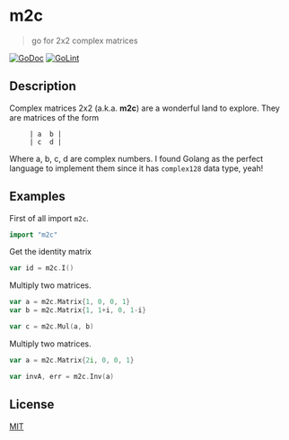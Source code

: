 # m2c

> go for 2x2 complex matrices

[![GoDoc](https://godoc.org/github.com/fibo/m2c?status.svg)](https://godoc.org/github.com/fibo/m2c)
[![GoLint](https://img.shields.io/badge/go-lint-blue.svg)](http://go-lint.appspot.com/github.com/fibo/m2c)

## Description

Complex matrices 2x2 (a.k.a. **m2c**) are a wonderful land to explore.
They are matrices of the form

```
     | a  b |
     | c  d |
```

Where a, b, c, d are complex numbers. I found Golang as the perfect
language to implement them since it has `complex128` data type, yeah!

## Examples

First of all import `m2c`.

```go
import "m2c"
```

Get the identity matrix

```go
var id = m2c.I()
```

Multiply two matrices.

```go
var a = m2c.Matrix{1, 0, 0, 1}
var b = m2c.Matrix{1, 1+i, 0, 1-i}

var c = m2c.Mul(a, b)
```

Multiply two matrices.

```go
var a = m2c.Matrix{2i, 0, 0, 1}

var invA, err = m2c.Inv(a)
```
## License

[MIT](http://g14n.info/mit-license/)

